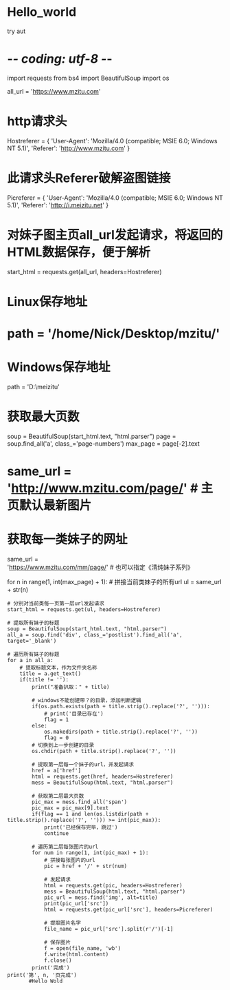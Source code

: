 # Hello_world
try aut

# -*- coding: utf-8 -*-
import requests
from bs4 import BeautifulSoup
import os
 
all_url = 'https://www.mzitu.com'
 
# http请求头
Hostreferer = {
    'User-Agent': 'Mozilla/4.0 (compatible; MSIE 6.0; Windows NT 5.1)',
    'Referer': 'http://www.mzitu.com'
}
# 此请求头Referer破解盗图链接
Picreferer = {
    'User-Agent': 'Mozilla/4.0 (compatible; MSIE 6.0; Windows NT 5.1)',
    'Referer': 'http://i.meizitu.net'
}
 
# 对妹子图主页all_url发起请求，将返回的HTML数据保存，便于解析
start_html = requests.get(all_url, headers=Hostreferer)
 
# Linux保存地址
# path = '/home/Nick/Desktop/mzitu/'
 
# Windows保存地址
path = 'D:\meizitu'
 
# 获取最大页数
soup = BeautifulSoup(start_html.text, "html.parser")
page = soup.find_all('a', class_='page-numbers')
max_page = page[-2].text
 
 
# same_url = 'http://www.mzitu.com/page/'   # 主页默认最新图片
# 获取每一类妹子的网址
same_url = 'https://www.mzitu.com/mm/page/'     # 也可以指定《清纯妹子系列》
 
for n in range(1, int(max_page) + 1):
    # 拼接当前类妹子的所有url
    ul = same_url + str(n)
 
    # 分别对当前类每一页第一层url发起请求
    start_html = requests.get(ul, headers=Hostreferer)
 
    # 提取所有妹子的标题
    soup = BeautifulSoup(start_html.text, "html.parser")
    all_a = soup.find('div', class_='postlist').find_all('a', target='_blank')
 
    # 遍历所有妹子的标题
    for a in all_a:
        # 提取标题文本，作为文件夹名称
        title = a.get_text()
        if(title != ''):
            print("准备扒取：" + title)
 
            # windows不能创建带？的目录，添加判断逻辑
            if(os.path.exists(path + title.strip().replace('?', ''))):
                # print('目录已存在')
                flag = 1
            else:
                os.makedirs(path + title.strip().replace('?', ''))
                flag = 0
            # 切换到上一步创建的目录
            os.chdir(path + title.strip().replace('?', ''))
 
            # 提取第一层每一个妹子的url，并发起请求
            href = a['href']
            html = requests.get(href, headers=Hostreferer)
            mess = BeautifulSoup(html.text, "html.parser")
 
            # 获取第二层最大页数
            pic_max = mess.find_all('span')
            pic_max = pic_max[9].text
            if(flag == 1 and len(os.listdir(path + title.strip().replace('?', ''))) >= int(pic_max)):
                print('已经保存完毕，跳过')
                continue
 
            # 遍历第二层每张图片的url
            for num in range(1, int(pic_max) + 1):
                # 拼接每张图片的url
                pic = href + '/' + str(num)
 
                # 发起请求
                html = requests.get(pic, headers=Hostreferer)
                mess = BeautifulSoup(html.text, "html.parser")
                pic_url = mess.find('img', alt=title)
                print(pic_url['src'])
                html = requests.get(pic_url['src'], headers=Picreferer)
 
                # 提取图片名字
                file_name = pic_url['src'].split(r'/')[-1]
 
                # 保存图片
                f = open(file_name, 'wb')
                f.write(html.content)
                f.close()
            print('完成')
    print('第', n, '页完成')
           #Hello Wold

